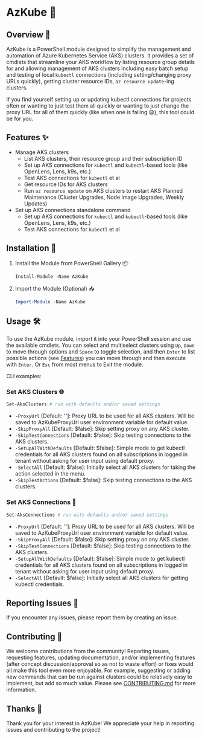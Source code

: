 # AzKube 🚀

## Overview 📖
AzKube is a PowerShell module designed to simplify the management and automation of Azure Kubernetes Service (AKS) clusters. It provides a set of cmdlets that streamline your AKS workflow by listing resource group details for and allowing management of AKS clusters including easy batch setup and testing of local `kubectl` connections (including setting/changing proxy URLs quickly), getting cluster resource IDs, `az resource update`-ing clusters.

If you find yourself setting up or updating kubectl connections for projects often or wanting to just test them all quickly or wanting to just change the proxy URL for all of them quickly (like when one is failing 😩), this tool could be for you.

## Features ✨
- Manage AKS clusters
  - List AKS clusters, their resource group and their subscription ID
  - Set up AKS connections for `kubectl` and `kubectl`-based tools (like OpenLens, Lens, k9s, etc.)
  - Test AKS connections for `kubectl` et al
  - Get resource IDs for AKS clusters
  - Run `az resource update` on AKS clusters to restart AKS Planned Maintenance (Cluster Upgrades, Node Image Upgrades, Weekly Updates)
- Set up AKS connections standalone command
    - Set up AKS connections for `kubectl` and `kubectl`-based tools (like OpenLens, Lens, k9s, etc.)
    - Test AKS connections for `kubectl` et al

## Installation 🤝
1. Install the Module from PowerShell Gallery 📦
    ```powershell
    Install-Module -Name AzKube
    ```

2. Import the Module (Optional) 📥
    ```powershell
    Import-Module -Name AzKube
    ```
## Usage 🛠️
To use the AzKube module, import it into your PowerShell session and use the available cmdlets. You can select and multiselect clusters using `Up`, `Down` to move through options and `Space` to toggle selection, and then `Enter` to list possible actions (see [Features](#Features)) you can move through and then execute with `Enter`. Or `Esc` from most menus to Exit the module.

CLI examples:

### Set AKS Clusters 🌐
```powershell
Set-AksClusters # run with defaults and/or saved settings
```
- `-ProxyUrl` [Default: '']: Proxy URL to be used for all AKS clusters. Will be saved to AzKubeProxyUrl user environment variable for default value.
- `-SkipProxyAll` [Default: $false]: Skip setting proxy on any AKS cluster.
- `-SkipTestConnections` [Default: $false]: Skip testing connections to the AKS clusters.
- `-SetupAllWithDefaults` [Default: $false]: Simple mode to get kubectl credentials for all AKS clusters found on all subscriptions in logged in tenant without asking for user input using default proxy.
- `-SelectAll` [Default: $false]: Initially select all AKS clusters for taking the action selected in the menu.
- `-SkipTestActions` [Default: $false]: Skip testing connections to the AKS clusters.

### Set AKS Connections 🔗
```powershell
Set-AksConnections # run with defaults and/or saved settings
```
- `-ProxyUrl` [Default: '']: Proxy URL to be used for all AKS clusters. Will be saved to AzKubeProxyUrl user environment variable for default value.
- `-SkipProxyAll` [Default: $false]: Skip setting proxy on any AKS cluster.
- `-SkipTestConnections` [Default: $false]: Skip testing connections to the AKS clusters.
- `-SetupAllWithDefaults` [Default: $false]: Simple mode to get kubectl credentials for all AKS clusters found on all subscriptions in logged in tenant without asking for user input using default proxy.
- `-SelectAll` [Default: $false]: Initially select all AKS clusters for getting kubectl credentials.

## Reporting Issues 🐛
If you encounter any issues, please report them by creating an issue. 
<!-- If you encounter any issues, please report them by creating an issue as described at [ISSUES.md](./docs/ISSUES.md). -->

## Contributing 🤝
We welcome contributions from the community! Reporting issues, requesting features, updating documentation, and/or implementing features (after concept discussion/approval so as not to waste effort) or fixes would all make this tool even more enjoyable. For example, suggesting or adding new commands that can be run against clusters could be relatively easy to implement, but add so much value. Please see [CONTRIBUTING.md](CONTRIBUTING.md) for more information.

## Thanks 🙏
Thank you for your interest in AzKube! We appreciate your help in reporting issues and contributing to the project!
